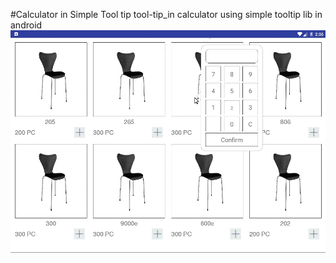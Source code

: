#Calculator in Simple Tool tip
tool-tip_in calculator using simple tooltip lib in android   
![alt text](https://github.com/yashshekhada/tool-tip_in-calculator-/blob/master/lastupdate.gif)
